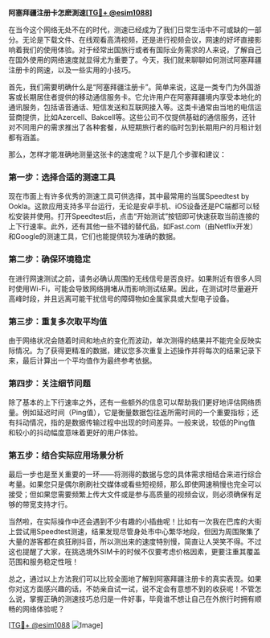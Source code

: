 **阿塞拜疆注册卡怎麽測速[[TG💪+ @esim1088](https://t.me/s/esim1088)]**

在当今这个网络无处不在的时代，测速已经成为了我们日常生活中不可或缺的一部分。无论是下载文件、在线观看高清视频，还是进行视频会议，网速的好坏直接影响着我们的使用体验。对于经常出国旅行或者有国际业务需求的人来说，了解自己在国外使用的网络速度就显得尤为重要了。今天，我们就来聊聊如何测试阿塞拜疆注册卡的网速，以及一些实用的小技巧。

首先，我们需要明确什么是“阿塞拜疆注册卡”。简单来说，这是一类专门为外国游客或长期居住者提供的移动通信服务卡。它允许用户在阿塞拜疆境内享受本地化的通讯服务，包括语音通话、短信发送和互联网接入等。这类卡通常由当地的电信运营商提供，比如Azercell、Bakcell等。这些公司不仅提供基础的通信服务，还针对不同用户的需求推出了各种套餐，从短期旅行者的临时包到长期用户的月租计划都有涵盖。

那么，怎样才能准确地测量这张卡的速度呢？以下是几个步骤和建议：

### **第一步：选择合适的测速工具**
现在市面上有许多优秀的测速工具可供选择，其中最常用的当属Speedtest by Ookla。这款应用支持多平台运行，无论是安卓手机、iOS设备还是PC端都可以轻松安装并使用。打开Speedtest后，点击“开始测试”按钮即可快速获取当前连接的上下行速率。此外，还有其他一些不错的替代品，如Fast.com（由Netflix开发）和Google的测速工具，它们也能提供较为准确的数据。

### **第二步：确保环境稳定**
在进行网速测试之前，请务必确认周围的无线信号是否良好。如果附近有很多人同时使用Wi-Fi，可能会导致网络拥堵从而影响测试结果。因此，在测试时尽量避开高峰时段，并且远离可能干扰信号的障碍物如金属家具或大型电子设备。

### **第三步：重复多次取平均值**
由于网络状况会随着时间和地点的变化而波动，单次测得的结果并不能完全反映实际情况。为了获得更精准的数据，建议您多次重复上述操作并将每次的结果记录下来，最后计算出一个平均值作为最终参考依据。

### **第四步：关注细节问题**
除了基本的上下行速率之外，还有一些额外的信息可以帮助我们更好地评估网络质量。例如延迟时间（Ping值），它是衡量数据包往返所需时间的一个重要指标；还有抖动情况，指的是数据传输过程中出现的时间差异。一般来说，较低的Ping值和较小的抖动幅度意味着更好的用户体验。

### **第五步：结合实际应用场景分析**
最后一步也是至关重要的一环——将测得的数据与您的具体需求相结合来进行综合考量。如果您只是偶尔刷刷社交媒体或看些短视频，那么即使网速稍慢也完全可以接受；但如果您需要频繁上传大文件或是参与高质量的视频会议，则必须确保有足够的带宽支持才行。

当然啦，在实际操作中还会遇到不少有趣的小插曲呢！比如有一次我在巴库的大街上尝试用Speedtest测速，结果发现尽管身处市中心繁华地段，但因为周围聚集了大量的游客都在疯狂刷抖音，所以测出来的速度特别慢，简直让人哭笑不得。不过这也提醒了大家，在挑选境外SIM卡的时候不仅要考虑价格因素，更要注重其覆盖范围和服务稳定性哦！

总之，通过以上方法我们可以比较全面地了解到阿塞拜疆注册卡的真实表现。如果你对这方面感兴趣的话，不妨亲自试一试，说不定会有意想不到的收获呢！不管怎么说，掌握正确的测速技巧总归是一件好事，毕竟谁不想让自己在外旅行时拥有顺畅的网络体验呢？

[[TG💪+ @esim1088](https://t.me/s/esim1088) ![Image](https://i.postimg.cc/4NQfJmqS/Snipaste-2025-05-13-00-14-12.png)]